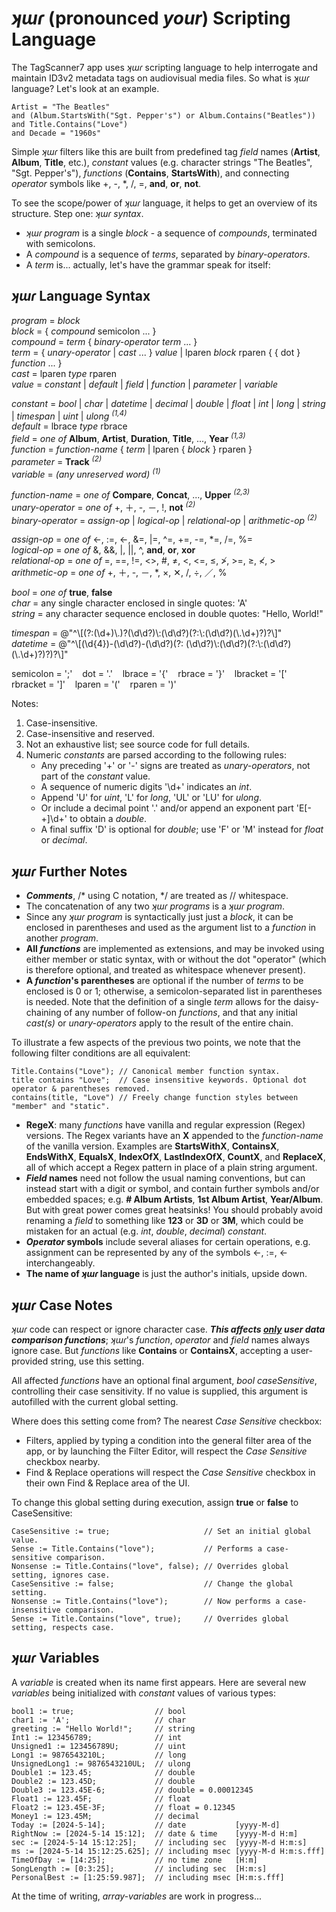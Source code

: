 ﻿# _ʞɯɾ_ (pronounced _your_) Scripting Language  
  
The TagScanner7 app uses _ʞɯɾ_ scripting language to help interrogate and maintain ID3v2 metadata tags on audiovisual media files. So what is _ʞɯɾ_ language? Let's look at an example.  
  
    Artist = "The Beatles"  
    and (Album.StartsWith("Sgt. Pepper's") or Album.Contains("Beatles"))  
    and Title.Contains("Love")  
    and Decade = "1960s"  
  
Simple _ʞɯɾ_ filters like this are built from predefined tag _field_ names (**Artist**, **Album**, **Title**, etc.), _constant_ values (e.g. character strings "The Beatles", "Sgt. Pepper's"), _functions_ (**Contains**, **StartsWith**), and connecting _operator_ symbols like +, -, *, /, =, **and**, **or**, **not**.  
  
To see the scope/power of _ʞɯɾ_ language, it helps to get an overview of its structure. Step one: _ʞɯɾ_ _syntax_.  
  
- _ʞɯɾ_ _program_ is a single _block_ - a sequence of _compounds_, terminated with semicolons.  
- A _compound_ is a sequence of _terms_, separated by _binary-operators_.  
- A _term_ is... actually, let's have the grammar speak for itself:  
  
## _ʞɯɾ_ Language Syntax  
  
_program_ = _block_  
_block_ = \{ _compound_ semicolon ... \}  
_compound_ = _term_ \{ _binary-operator_ _term_ ... \}  
_term_ = \{ _unary-operator_ | _cast_ ... \} _value_ | lparen _block_ rparen \{ \{ dot \} _function_ ... \}  
_cast_ = lparen _type_ rparen  
_value_ = _constant_ | _default_ | _field_ | _function_ | _parameter_ | _variable_  
  
_constant_ = _bool_ | _char_ | _datetime_ | _decimal_ | _double_ | _float_ | _int_ | _long_ | _string_ | _timespan_ | _uint_ | _ulong_ <sup>_(1,4)_</sup>  
_default_ = lbrace _type_ rbrace  
_field_ = _one of_ **Album**, **Artist**, **Duration**, **Title**, ..., **Year** <sup>_(1,3)_</sup>  
_function_ = _function-name_ \{ _term_ | lparen \{ _block_ \} rparen \}  
_parameter_ = **Track** <sup>_(2)_</sup>  
_variable_ = _(any unreserved word)_ <sup>_(1)_</sup>  
  
_function-name_ = _one of_ **Compare**, **Concat**, ..., **Upper** <sup>_(2,3)_</sup>  
_unary-operator_ = _one of_ +, ＋, -, －, !, **not** <sup>_(2)_</sup>  
_binary-operator_ = _assign-op_ | _logical-op_ | _relational-op_ | _arithmetic-op_ <sup>_(2)_</sup>  
  
_assign-op_ = _one of_ \<-, :=, ←, &=, |=, \^=, +=, -=, \*=, /=, %=  
_logical-op_ = _one of_ &, &&, |, ||, ^, **and**, **or**, **xor**  
_relational-op_ = _one of_ =, ==, !=, <>, #, ≠, <, \<=, ≤, ≯, >=, ≥, ≮, >  
_arithmetic-op_ = _one of_ +, ＋, -, －, *, ×, ✕, /, ÷, ／, %  
  
_bool_ = _one of_ **true**, **false**  
_char_ = any single character enclosed in single quotes: 'A'  
_string_ = any character sequence enclosed in double quotes: "Hello, World!"  
  
_timespan_ = @"\^\\[(?:(\d+)\\.)?(\d\d?)\\:(\d\d?)(?:\\:(\d\d?)(\\.\d+)?)?\\]"  
_datetime_ = @"\^\\[(\d{4})-(\d\d?)\-(\d\d?)(?: (\d\d?)\\:(\d\d?)(?:\\:(\d\d?)(\\.\d+)?)?)?\\]"  
  
semicolon = ';'&nbsp;&nbsp;&nbsp; dot = '.'&nbsp;&nbsp;&nbsp; lbrace = '{'&nbsp;&nbsp;&nbsp; rbrace = '}'&nbsp;&nbsp;&nbsp; lbracket = '['&nbsp;&nbsp;&nbsp; rbracket = ']'&nbsp;&nbsp;&nbsp; lparen = '('&nbsp;&nbsp;&nbsp; rparen = ')'  
  
Notes:  
1. Case-insensitive.  
2. Case-insensitive and reserved.  
3. Not an exhaustive list; see source code for full details.  
4. Numeric _constants_ are parsed according to the following rules:  
   - Any preceding '+' or '-' signs are treated as _unary-operators_, not part of the _constant_ value.  
   - A sequence of numeric digits '\d+' indicates an _int_.  
   - Append 'U' for _uint_, 'L' for _long_, 'UL' or 'LU' for _ulong_.  
   - Or include a decimal point '.' and/or append an exponent part 'E[-+]\d+' to obtain a _double_.  
   - A final suffix 'D' is optional for _double_; use 'F' or 'M' instead for _float_ or _decimal_.  
  
## _ʞɯɾ_ Further Notes  
  
- ***Comments***, /* using C notation, */ are treated as // whitespace.  
- The concatenation of any two _ʞɯɾ_ _programs_ is a _ʞɯɾ_ _program_.  
- Since any _ʞɯɾ_ _program_ is syntactically just just a _block_, it can be enclosed in parentheses and used as the argument list to a _function_ in another _program_.  
- **All *functions*** are implemented as extensions, and may be invoked using either member or static syntax, with or without the dot "operator" (which is therefore optional, and treated as whitespace whenever present).  
- **A *function*'s parentheses** are optional if the number of _terms_ to be enclosed is 0 or 1; otherwise, a semicolon-separated list in parentheses is needed. Note that the definition of a single _term_ allows for the daisy-chaining of any number of follow-on _functions_, and that any initial _cast(s)_ or _unary-operators_ apply to the result of the entire chain.
  
To illustrate a few aspects of the previous two points, we note that the following filter conditions are all equivalent:  
  
    Title.Contains("Love"); // Canonical member function syntax.
    title contains "Love";  // Case insensitive keywords. Optional dot operator & parentheses removed.
    contains(title, "Love") // Freely change function styles between "member" and "static".
  
- **RegeX**: many _functions_ have vanilla and regular expression (Regex) versions. The Regex variants have an **X** appended to the _function-name_ of the vanilla version. Examples are **StartsWithX**, **ContainsX**, **EndsWithX**, **EqualsX**, **IndexOfX**, **LastIndexOfX**, **CountX**, and **ReplaceX**, all of which accept a Regex pattern in place of a plain string argument.  
- ***Field* names** need not follow the usual naming conventions, but can instead start with a digit or symbol, and contain further symbols and/or embedded spaces; e.g. **\#&nbsp;Album&nbsp;Artists**, **1st&nbsp;Album&nbsp;Artist**, **Year/Album**. But with great power comes great heatsinks! You should probably avoid renaming a _field_ to something like **123** or **3D** or **3M**, which could be mistaken for an actual (e.g. _int_, _double_, _decimal_) _constant_.  
- ***Operator* symbols** include several aliases for certain operations, e.g. assignment can be represented by any of the symbols \<-, :=, ← interchangeably.  
- **The name of _ʞɯɾ_ language** is just the author's initials, upside down.  
  
## _ʞɯɾ_ Case Notes  
  
_ʞɯɾ_ code can respect or ignore character case. ***This affects <u>only</u> user data comparison functions***; _ʞɯɾ_'s _function_, _operator_ and _field_ names always ignore case.  But _functions_ like **Contains** or **ContainsX**, accepting a user-provided string, use this setting.  
  
All affected _functions_ have an optional final argument, _bool caseSensitive_, controlling their case sensitivity. If no value is supplied, this argument is autofilled with the current global setting.  
  
Where does this setting come from? The nearest _Case Sensitive_ checkbox:  
  
- Filters, applied by typing a condition into the general filter area of the app, or by launching the Filter Editor, will respect the _Case Sensitive_ checkbox nearby.  
- Find & Replace operations will respect the _Case Sensitive_ checkbox in their own Find & Replace area of the UI.  
  
To change this global setting during execution, assign **true** or **false** to CaseSensitive:  
  
    CaseSensitive := true;                     // Set an initial global value.
    Sense := Title.Contains("love");           // Performs a case-sensitive comparison.
    Nonsense := Title.Contains("love", false); // Overrides global setting, ignores case.
    CaseSensitive := false;                    // Change the global setting.
    Nonsense := Title.Contains("love");        // Now performs a case-insensitive comparison.
    Sense := Title.Contains("love", true);     // Overrides global setting, respects case.

## _ʞɯɾ_ Variables  
  
A _variable_ is created when its name first appears. Here are several new _variables_ being initialized with _constant_ values of various types:  
  
    bool1 := true;                  // bool  
    char1 := 'A';                   // char  
    greeting := "Hello World!";     // string  
    Int1 := 123456789;              // int  
    Unsigned1 := 123456789U;        // uint  
    Long1 := 9876543210L;           // long  
    UnsignedLong1 := 9876543210UL;  // ulong  
    Double1 := 123.45;              // double  
    Double2 := 123.45D;             // double  
    Double3 := 123.45E-6;           // double = 0.00012345  
    Float1 := 123.45F;              // float  
    Float2 := 123.45E-3F;           // float = 0.12345  
    Money1 := 123.45M;              // decimal  
    Today := [2024-5-14];           // date           [yyyy-M-d]  
    RightNow := [2024-5-14 15:12];  // date & time    [yyyy-M-d H:m]  
    sec := [2024-5-14 15:12:25];    // including sec  [yyyy-M-d H:m:s]  
    ms := [2024-5-14 15:12:25.625]; // including msec [yyyy-M-d H:m:s.fff]  
    TimeOfDay := [14:25];           // no time zone   [H:m]  
    SongLength := [0:3:25];         // including sec  [H:m:s]  
    PersonalBest := [1:25:59.987];  // including msec [H:m:s.fff]  

At the time of writing, _array-variables_ are work in progress...
